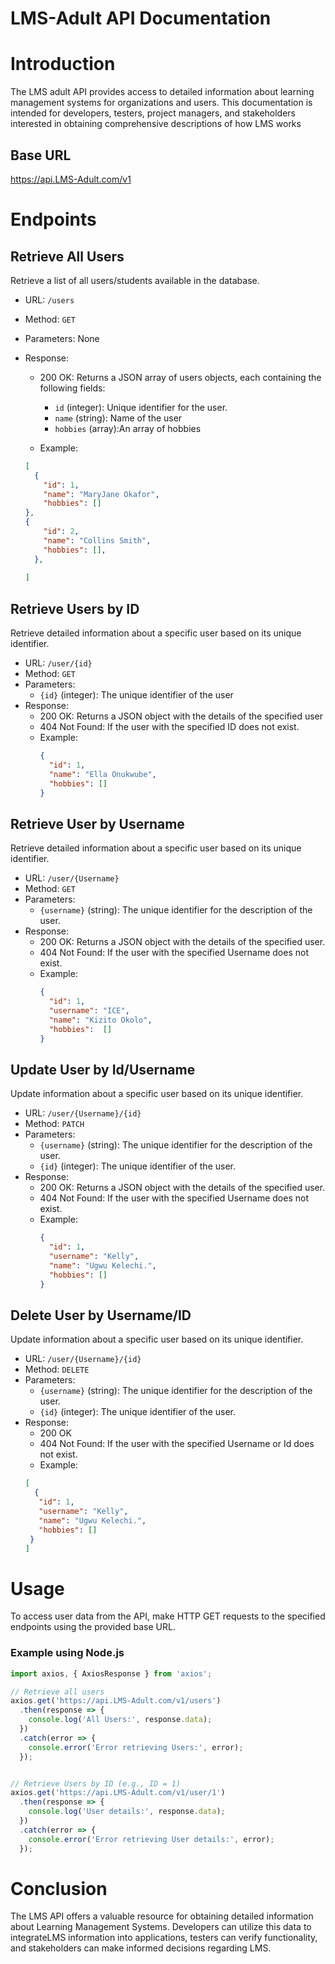 # LMS-Adult API Documentation

# Introduction
The LMS adult  API provides access to detailed information about learning management systems for organizations and users. This documentation is intended for developers, testers, project managers, and stakeholders interested in obtaining comprehensive descriptions of how LMS works 

## Base URL
https://api.LMS-Adult.com/v1

# Endpoints

## Retrieve All Users
Retrieve a list of all users/students available in the database.
- URL: `/users`
- Method: `GET`
- Parameters: None
- Response:
  - 200 OK: Returns a JSON array of users objects, each containing the following fields:

    - `id` (integer): Unique identifier for the user.
    - `name` (string): Name of the user
    - `hobbies` (array):An array of hobbies

  -  Example:

    ````json
    [
      {
        "id": 1,
        "name": "MaryJane Okafor",
        "hobbies": [] 
    },
    {
        "id": 2,
        "name": "Collins Smith",
        "hobbies": [],
      },
      
    ]
## Retrieve Users by ID
Retrieve detailed information about a specific user based on its unique identifier.

- URL: `/user/{id}`
- Method: `GET`
- Parameters:
  - `{id}` (integer): The unique identifier of the user
- Response:
  - 200 OK: Returns a JSON object with the details of the specified user
  - 404 Not Found: If the user with the specified ID does not exist.
  - Example:
    ```json
    {
      "id": 1,
      "name": "Ella Onukwube",
      "hobbies": []
    }
## Retrieve User by Username
Retrieve detailed information about a specific user based on its unique identifier.

- URL: `/user/{Username}`
- Method: `GET`
- Parameters:
  - `{username}` (string): The unique identifier for the description  of the user.
- Response:
  - 200 OK: Returns a JSON object with the details of the specified user.
  - 404 Not Found: If the user with the specified Username does not exist.
  - Example:
    ````json
    {
      "id": 1,
      "username": "ICE",
      "name": "Kizito Okolo",
      "hobbies":  []
    }
## Update User by Id/Username
Update information about a specific user based on its unique identifier.

- URL: `/user/{Username}/{id}`
- Method: `PATCH`
- Parameters:
  - `{username}` (string): The unique identifier for the description of the user.
  -  `{id}` (integer): The unique identifier of the user.
- Response:
  - 200 OK: Returns a JSON object with the details of the specified user.
  - 404 Not Found: If the user with the specified Username does not exist.
  - Example:
    ````json
    {
      "id": 1,
      "username": "Kelly",
      "name": "Ugwu Kelechi.",
      "hobbies": []
    }
## Delete User by Username/ID
Update information about a specific user based on its unique identifier.

- URL: `/user/{Username}/{id}`
- Method: `DELETE`
- Parameters:
  - `{username}` (string): The unique identifier for the description  of the user.
  -  `{id}` (integer): The unique identifier of the user.
- Response:
  - 200 OK
  - 404 Not Found: If the user with the specified Username or Id does not exist.
  - Example:
   ````json
   [
     {
      "id": 1,
      "username": "Kelly",
      "name": "Ugwu Kelechi.",
      "hobbies": []
    }
   ]
# Usage
To access user data from the API, make HTTP GET requests to the specified endpoints using the provided base URL.

### Example using Node.js

```Typescript
import axios, { AxiosResponse } from 'axios';

// Retrieve all users
axios.get('https://api.LMS-Adult.com/v1/users')
  .then(response => {
    console.log('All Users:', response.data);
  })
  .catch(error => {
    console.error('Error retrieving Users:', error);
  });


// Retrieve Users by ID (e.g., ID = 1)
axios.get('https://api.LMS-Adult.com/v1/user/1')
  .then(response => {
    console.log('User details:', response.data);
  })
  .catch(error => {
    console.error('Error retrieving User details:', error);
  });
```

# Conclusion
The LMS API offers a valuable resource for obtaining detailed information about Learning Management Systems. Developers can utilize this data to integrateLMS information into applications, testers can verify functionality, and stakeholders can make informed decisions regarding LMS.
